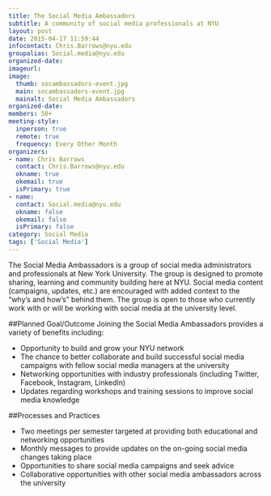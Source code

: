 ```yaml
---
title: The Social Media Ambassadors
subtitle: A community of social media professionals at NYU
layout: post
date: 2015-04-17 11:59:44
infocontact: Chris.Barrows@nyu.edu
groupalias: Social.media@nyu.edu
organized-date:
imageurl:
image:
  thumb: socambassadors-event.jpg
  main: socambassadors-event.jpg
  mainalt: Social Media Ambassadors
organized-date:
members: 50+
meeting-style:
  inperson: true
  remote: true
  frequency: Every Other Month
organizers:
- name: Chris Barrows
  contact: Chris.Barrows@nyu.edu
  okname: true
  okemail: true
  isPrimary: true
- name:
  contact: Social.media@nyu.edu
  okname: false
  okemail: false
  isPrimary: false
category: Social Media
tags: ['Social Media']
---
```


The Social Media Ambassadors is a group of social media administrators and professionals at New York University. The group is designed to promote sharing, learning and community building here at NYU. Social media content (campaigns, updates, etc.) are encouraged with added context to the &ldquo;why&rsquo;s and how&rsquo;s&rdquo; behind them. The group is open to those who currently work with or will be working with social media at the university level.

##Planned Goal/Outcome
Joining the Social Media Ambassadors provides a variety of benefits including:

* Opportunity to build and grow your NYU network
* The chance to better collaborate and build successful social media campaigns with fellow social media managers at the university
* Networking opportunities with industry professionals (including Twitter, Facebook, Instagram, LinkedIn)
* Updates regarding workshops and training sessions to improve social media knowledge

##Processes and Practices
* Two meetings per semester targeted at providing both educational and networking opportunities
* Monthly messages to provide updates on the on-going social media changes taking place
* Opportunities to share social media campaigns and seek advice
* Collaborative opportunities with other social media ambassadors across the university
